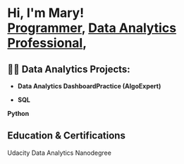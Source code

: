 <h1>Hi, I'm Mary! <br/><a href="">Programmer</a>, <a href="https://www.linkedin.com/in/joshmadakor/">Data Analytics Professional</a>,

<h2>👨‍💻 Data Analytics Projects:</h2>

- <b>Data Analytics DashboardPractice (AlgoExpert)</b>

- <b>SQL</b>

<b>Python</b>


<h2> Education & Certifications </h2>

Udacity Data Analytics Nanodegree

<!--
**joshmadakor1/joshmadakor1** is a ✨ _special_ ✨ repository because its `README.md` (this file) appears on your GitHub profile.

Here are some ideas to get you started:

- 🔭 I’m currently working on ...
- 🌱 I’m currently learning ...
- 👯 I’m looking to collaborate on ...
- 🤔 I’m looking for help with ...
- 💬 Ask me about ...
- 📫 How to reach me: ...
- 😄 Pronouns: ...
- ⚡ Fun fact: ...
-->
